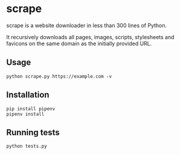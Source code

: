 scrape
======
scrape is a website downloader in less than 300 lines of Python.

It recursively downloads all pages, images, scripts, stylesheets and favicons on the same domain as the initially provided URL.


Usage
-----
```
python scrape.py https://example.com -v
```


Installation
------------
```
pip install pipenv
pipenv install
```


Running tests
-------------
```
python tests.py
```
